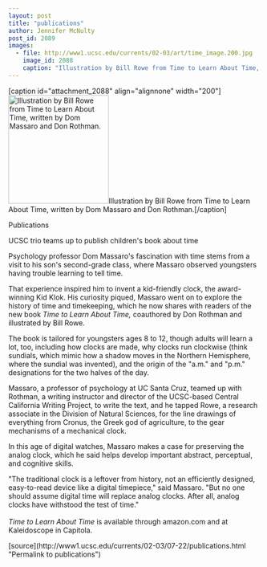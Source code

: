 ```yaml
---
layout: post
title: "publications"
author: Jennifer McNulty
post_id: 2089
images:
  - file: http://www1.ucsc.edu/currents/02-03/art/time_image.200.jpg
    image_id: 2088
    caption: "Illustration by Bill Rowe from Time to Learn About Time, written by Dom Massaro and Don Rothman."
---
```


[caption id="attachment_2088" align="alignnone" width="200"]<a href="http://localhost/mysite/wp-content/uploads/2002/07/time_image.200.jpg"><img class="size-full wp-image-2088" src="http://localhost/mysite/wp-content/uploads/2002/07/time_image.200.jpg" alt="Illustration by Bill Rowe from Time to Learn About Time, written by Dom Massaro and Don Rothman." width="200" height="216" /></a>Illustration by Bill Rowe from Time to Learn About Time, written by Dom Massaro and Don Rothman.[/caption]
<p class="pagehead">
  Publications
</p>
<p class="sectionhead">
  UCSC trio teams up to publish children's book about time
</p>
<p>
  Psychology professor Dom Massaro's fascination with time stems from a visit to his son's second-grade class, where Massaro observed youngsters having trouble learning to tell time.
</p>
<p>
  That experience inspired him to invent a kid-friendly clock, the award-winning Kid Klok. His curiosity piqued, Massaro went on to explore the history of time and timekeeping, which he now shares with readers of the new book <i>Time to Learn About Time,</i> coauthored by Don Rothman and illustrated by Bill Rowe.
</p>
<p>
  The book is tailored for youngsters ages 8 to 12, though adults will learn a lot, too, including how clocks are made, why clocks run clockwise (think sundials, which mimic how a shadow moves in the Northern Hemisphere, where the sundial was invented), and the origin of the "a.m." and "p.m." designations for the two halves of the day.
</p>
<p>
  Massaro, a professor of psychology at UC Santa Cruz, teamed up with Rothman, a writing instructor and director of the UCSC-based Central California Writing Project, to write the text, and he tapped Rowe, a research associate in the Division of Natural Sciences, for the line drawings of everything from Cronus, the Greek god of agriculture, to the gear mechanisms of a mechanical clock.
</p>
<p>
  In this age of digital watches, Massaro makes a case for preserving the analog clock, which he said helps develop important abstract, perceptual, and cognitive skills.<br>
</p>
<p>
  "The traditional clock is a leftover from history, not an efficiently designed, easy-to-read device like a digital timepiece," said Massaro. "But no one should assume digital time will replace analog clocks. After all, analog clocks have withstood the test of time."<br>
  <br>
  <i>Time to Learn About Time</i> is available through amazon.com and at Kaleidoscope in Capitola.
</p>
<p>

</p>
[source](http://www1.ucsc.edu/currents/02-03/07-22/publications.html "Permalink to publications")
